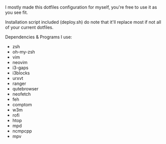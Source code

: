 I mostly made this dotfiles configuration for myself, you're free to use it as you see fit.

Installation script included (deploy.sh) do note that it'll replace most if not all of your current dotfiles.

Dependencies & Programs I use:

- zsh
- oh-my-zsh
- vim
- neovim
- i3-gaps
- i3blocks
- urxvt
- ranger
- qutebrowser
- neofetch
- feh
- comptom
- w3m
- rofi
- htop
- mpd
- ncmpcpp
- mpv

